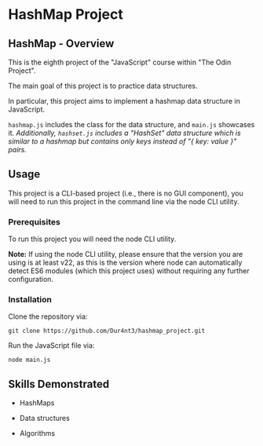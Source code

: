 # HashMap Project

## HashMap - Overview

This is the eighth project of the "JavaScript" course within "The Odin Project".

The main goal of this project is to practice data structures.

In particular, this project aims to implement a hashmap data structure in JavaScript.

`hashmap.js` includes the class for the data structure, and `main.js` showcases it.
*Additionally, `hashset.js` includes a "HashSet" data structure which is similar to a hashmap but contains only keys instead of "{ key: value }" pairs.*

## Usage

This project is a CLI-based project (i.e., there is no GUI component), you will need to run this project in the command line via the node CLI utility.

### Prerequisites

To run this project you will need the node CLI utility.

**Note:** If using the node CLI utility, please ensure that the version you are using is at least v22, as this is the version where node can automatically detect ES6 modules (which this project uses) without requiring any further configuration.

### Installation

Clone the repository via:

`git clone https://github.com/Dur4nt3/hashmap_project.git`

Run the JavaScript file via:

`node main.js`

## Skills Demonstrated

- HashMaps

- Data structures

- Algorithms